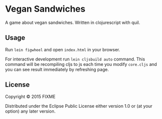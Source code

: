 # Vegan Sandwiches

A game about vegan sandwiches.
Written in clojurescript with quil.

## Usage

Run `lein figwheel` and open `index.html` in your browser.

For interactive development run `lein cljsbuild auto` command. This command will be recompiling cljs to js each time you modify `core.cljs` and you can see result immediately by refreshing page.

## License

Copyright © 2015 FIXME

Distributed under the Eclipse Public License either version 1.0 or (at
your option) any later version.
